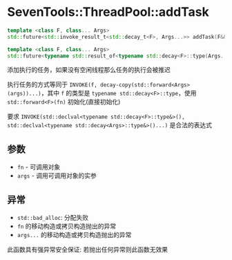 # SevenTools::ThreadPool::addTask

```cpp
template <class F, class... Args>
std::future<std::invoke_result_t<std::decay_t<F>, Args...>> addTask(F&& fn, Args&&... args);// (C++17 起)

template <class F, class... Args>
std::future<typename std::result_of<typename std::decay<F>::type(Args...)>::type> addTask(F&& fn, Args&&... args);// (C++17 前)
```

添加执行的任务，如果没有空闲线程那么任务的执行会被推迟

执行任务的方式等同于 `INVOKE(f, decay-copy(std::forward<Args>(args))...)`，其中 `f` 的类型是 `typename std::decay<F>::type`，使用 `std::forward<F>(fn)` 初始化(直接初始化)

要求 `INVOKE(std::declval<typename std::decay<F>::type&>(), std::declval<typename std::decay<Args>::type&>()...)` 是合法的表达式

## 参数

- `fn` \- 可调用对象
- `args` \- 调用可调用对象的实参

## 异常

- `std::bad_alloc`: 分配失败
- `fn` 的移动构造或拷贝构造抛出的异常
- `args...` 的移动构造或拷贝构造抛出的异常

此函数具有强异常安全保证: 若抛出任何异常则此函数无效果
